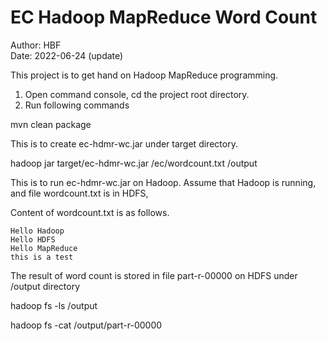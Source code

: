 # EC Hadoop MapReduce Word Count
Author: HBF  
Date: 2022-06-24 (update)  

This project is to get hand on Hadoop MapReduce programming. 

1. Open command console, cd the project root directory. 
2. Run following commands

mvn clean package

This is to create ec-hdmr-wc.jar under target directory.

hadoop jar target/ec-hdmr-wc.jar /ec/wordcount.txt /output

This is to run ec-hdmr-wc.jar on Hadoop. Assume that Hadoop is running, and file wordcount.txt is in HDFS, 


Content of  wordcount.txt is as follows. 

~~~
Hello Hadoop
Hello HDFS
Hello MapReduce
this is a test
~~~

The result of word count is stored in file part-r-00000 on HDFS under /output directory

hadoop fs -ls /output

hadoop fs -cat /output/part-r-00000




